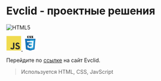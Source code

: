 # Evclid - проектные решения

![HTML5](https://img.shields.io/badge/html5-%23E34F26.svg?style=for-the-badge&logo=html5&logoColor=white)
<!-- JavaScript --><a href="https://developer.mozilla.org/en-US/docs/Web/JavaScript" target="_blank" rel="noreferrer"><img src="https://raw.githubusercontent.com/devicons/devicon/master/icons/javascript/javascript-original.svg" alt="javascript" height="40"/> </a>
<!-- CSS --><a href="https://www.w3schools.com/css/" target="_blank" rel="noreferrer"><img src="https://raw.githubusercontent.com/devicons/devicon/master/icons/css3/css3-original-wordmark.svg" alt="css3" height="40"/> </a>

Перейдите по [ссылке](https://epankratoff.github.io/Evclid/) на сайт Evclid.

> Используется HTML, CSS, JavScript
